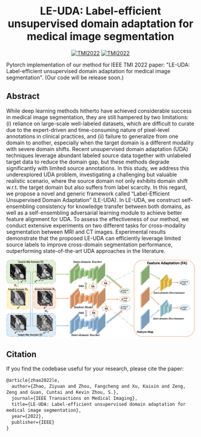 

<div align="center">

# LE-UDA: Label-efficient unsupervised domain adaptation for medical image segmentation

[![TMI2022](https://img.shields.io/badge/arXiv-2212.02078-blue)](https://arxiv.org/abs/2212.02078)
[![TMI2022](https://img.shields.io/badge/Journal-TMI2022-green)](https://ieeexplore.ieee.org/document/9919170)



</div>

Pytorch implementation of our method for IEEE TMI 2022 paper: "LE-UDA: Label-efficient unsupervised domain adaptation for medical image segmentation". (Our code will be release soon.)

## Abstract
While deep learning methods hitherto have achieved considerable success in medical image segmentation, they are still hampered by two limitations: (i) reliance on large-scale well-labeled datasets, which are difficult to curate due to the expert-driven and time-consuming nature of pixel-level annotations in clinical practices, and (ii) failure to generalize from one domain to another, especially when the target domain is a different modality with severe domain shifts. Recent unsupervised domain adaptation (UDA) techniques leverage abundant labeled source data together with unlabeled target data to reduce the domain gap, but these methods degrade significantly with limited source annotations. In this study, we address this underexplored UDA problem, investigating a challenging but valuable realistic scenario, where the source domain not only exhibits domain shift w.r.t. the target domain but also suffers from label scarcity. In this regard, we propose a novel and generic framework called “Label-Efficient Unsupervised Domain Adaptation” (LE-UDA). In LE-UDA, we construct self-ensembling consistency for knowledge transfer between both domains, as well as a self-ensembling adversarial learning module to achieve better feature alignment for UDA. To assess the effectiveness of our method, we conduct extensive experiments on two different tasks for cross-modality segmentation between MRI and CT images. Experimental results demonstrate that the proposed LE-UDA can efficiently leverage limited source labels to improve cross-domain segmentation performance, outperforming state-of-the-art UDA approaches in the literature.

<p align="center">
<img src="https://github.com/jacobzhaoziyuan/LE-UDA/blob/main/assets/archi_final.png" width="800">
</p>







## Citation
If you find the codebase useful for your research, please cite the paper:
```
@article{zhao2022le,
  author={Zhao, Ziyuan and Zhou, Fangcheng and Xu, Kaixin and Zeng, Zeng and Guan, Cuntai and Kevin Zhou, S.},
  journal={IEEE Transactions on Medical Imaging}, 
  title={LE-UDA: Label-efficient unsupervised domain adaptation for medical image segmentation}, 
  year={2022},
  publisher={IEEE}
}

```
